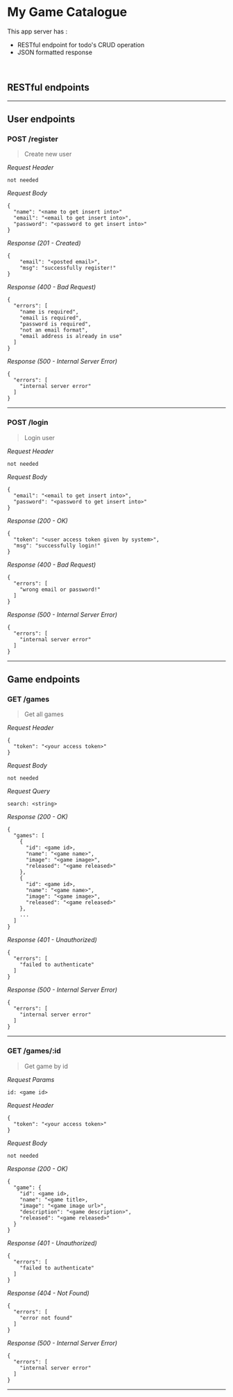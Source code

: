 # My Game Catalogue
This app server has : 
* RESTful endpoint for todo's CRUD operation
* JSON formatted response

&nbsp;

## RESTful endpoints
---

## User endpoints

### POST /register

> Create new user

_Request Header_
```
not needed
```

_Request Body_
```
{
  "name": "<name to get insert into>"
  "email": "<email to get insert into>",
  "password": "<password to get insert into>"
}
```

_Response (201 - Created)_
```
{
    "email": "<posted email>",
    "msg": "successfully register!"
}
```

_Response (400 - Bad Request)_
```
{
  "errors": [
    "name is required",
    "email is required",
    "password is required",
    "not an email format",
    "email address is already in use"
  ]
}
```

_Response (500 - Internal Server Error)_
```
{
  "errors": [
    "internal server error"
  ]
}
```
---

### POST /login

> Login user

_Request Header_
```
not needed
```

_Request Body_
```
{
  "email": "<email to get insert into>",
  "password": "<password to get insert into>"
}
```

_Response (200 - OK)_
```
{
  "token": "<user access token given by system>",
  "msg": "successfully login!"
}
```

_Response (400 - Bad Request)_
```
{
  "errors": [
    "wrong email or password!"
  ]
}
```

_Response (500 - Internal Server Error)_
```
{
  "errors": [
    "internal server error"
  ]
}
```
---

## Game endpoints

### GET /games

> Get all games

_Request Header_
```
{
  "token": "<your access token>"
}
```

_Request Body_
```
not needed
```

_Request Query_
```
search: <string>
```

_Response (200 - OK)_
```
{
  "games": [
    {
      "id": <game id>,
      "name": "<game name>",
      "image": "<game image>",
      "released": "<game released>"
    },
    {
      "id": <game id>,
      "name": "<game name>",
      "image": "<game image>",
      "released": "<game released>"
    },
    ...
  ]
}
```

_Response (401 - Unauthorized)_
```
{
  "errors": [
    "failed to authenticate"
  ]
}
```

_Response (500 - Internal Server Error)_
```
{
  "errors": [
    "internal server error"
  ]
}
```
---

### GET /games/:id

> Get game by id

_Request Params_
```
id: <game id>
```

_Request Header_
```
{
  "token": "<your access token>"
}
```

_Request Body_
```
not needed
```

_Response (200 - OK)_
```
{
  "game": {
    "id": <game id>,
    "name": "<game title>,
    "image": "<game image url>",
    "description": "<game description>",
    "released": "<game released>"
  }
}
```

_Response (401 - Unauthorized)_
```
{
  "errors": [
    "failed to authenticate"
  ]
}
```

_Response (404 - Not Found)_
```
{
  "errors": [
    "error not found"
  ]
}
```

_Response (500 - Internal Server Error)_
```
{
  "errors": [
    "internal server error"
  ]
}
```
---


